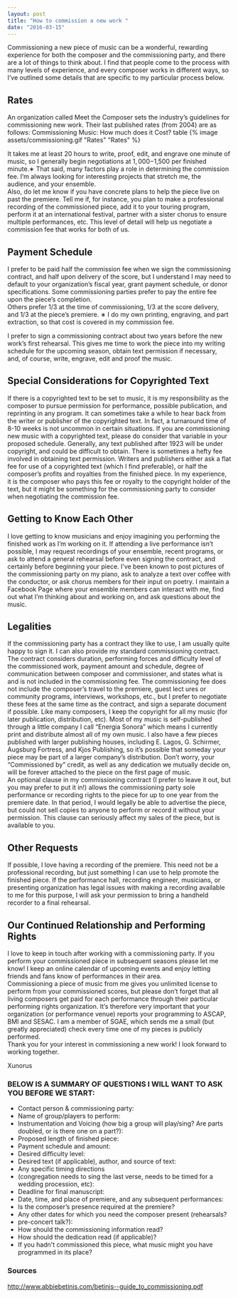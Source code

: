 ```yaml
---
layout: post
title: "How to commission a new work "
date: "2016-03-15"
---
```


Commissioning a new piece of music can be a wonderful, rewarding experience for both the composer and the commissioning party, and there are a lot of things to think about.  I find that people come to the process with many levels of experience, and every composer works in different ways, so I’ve outlined some details that are specific to
my particular process below.

## Rates
An organization called Meet the Composer sets the industry’s guidelines for commissioning new work.  Their last published rates (from 2004) are as follows:
Commissioning Music: How much does it Cost?
table
  {% image assets/commissioning.gif  "Rates" "Rates" %}




It takes me at least 20 hours to write, proof, edit, and
engrave one minute of music, so I generally begin negotiations at $1,000-$1,500 per finished minute.∗
That said, many factors play a role in determining the commission fee.  I’m always looking for interesting projects that stretch me, the audience, and your ensemble.  
Also, do let me know if you have concrete plans to help the piece live on past the premiere.  Tell me if, for instance, you plan to make a professional recording of the commissioned piece, add it to your touring program, perform it at an international festival, partner with a sister chorus to ensure multiple performances, etc.  This level of detail will help us negotiate a commission fee that works for both of us.

## Payment Schedule
I prefer to be paid half the commission fee when we sign the commissioning contract, and half upon delivery of the score, but I understand I may need to default to your organization’s fiscal year, grant payment schedule, or donor specifications.  Some commissioning parties prefer to pay the entire fee upon the piece’s completion.  
Others prefer 1/3 at the time of commissioning, 1/3 at the score delivery, and 1/3 at the piece’s premiere. ∗
I do my own printing, engraving, and part extraction, so that cost is covered in my commission fee.  


I prefer to sign a commissioning contract about two years before the new work’s first rehearsal.  This gives me time to work the piece into my writing schedule for the upcoming season, obtain text permission if necessary, and, of course, write, engrave, edit and proof the music.

## Special Considerations for Copyrighted Text
If there is a copyrighted text to be set to music, it is my responsibility as the composer to pursue permission for performance, possible publication, and reprinting in any program.  It can sometimes take a while to hear back from the writer or publisher of the copyrighted text.  In fact, a turnaround time of 8-10 weeks is not uncommon in
certain situations.  If you are commissioning new music with a copyrighted text, please do consider that variable in your proposed schedule.  Generally, any text published after 1923 will be under copyright, and could be difficult to obtain.
There is sometimes a hefty fee involved in obtaining text permission.  Writers and publishers either ask a flat fee for use of a copyrighted text (which I find preferable), or half the composer’s profits and royalties from the finished piece.  In my experience, it is the composer who pays this fee or royalty to the copyright holder of the text, but it
might be something for the commissioning party to consider when negotiating the commission fee.

## Getting to Know Each Other
I love getting to know musicians and enjoy imagining you performing the finished work as I’m working on it.  If attending a live performance isn’t possible, I may request recordings of your ensemble, recent programs, or ask to attend a general rehearsal before even
signing the contract, and certainly before beginning your piece.  I’ve been known to post pictures of the commissioning party on my piano, ask to analyze a text over coffee with the conductor, or ask chorus members for their input on poetry.  I maintain a Facebook Page where your ensemble members can interact with me, find out what I’m thinking about and working on, and ask questions about the music.  

## Legalities
If the commissioning party has a contract they like to use, I am usually quite happy to sign it.  I can also provide my standard commissioning contract.  The contract considers duration, performing forces and difficulty level of the commissioned work, payment amount and schedule,
degree of communication between composer and commissioner, and states what is and is not included in the commissioning fee.  The commissioning fee does not include the composer’s travel to the premiere, guest lect
ures or community programs, interviews, workshops, etc., but I prefer to negotiate these fees at the same time as the contract, and sign a separate document if possible.
Like many composers, I keep the copyright for all my music (for later publication, distribution, etc).  Most of my music is self-published through a little company I call “Energia Sonora” which means I currently print and distribute almost all of my own music.  I also have a few pieces published with larger publishing houses, including E. Lagos, G. Schirmer, Augsburg Fortress, and Kjos Publishing, so it’s possible that someday your piece may be part of a larger company’s distribution.  Don’t worry, your “Commissioned by” credit, as well as any dedication we
mutually decide on, will be forever attached to the piece on the first page of music.   
An optional clause in my commissioning contract (I prefer to leave it out, but you may prefer to put it in!) allows the commissioning party sole performance or recording rights to the piece for up to one year from the premiere date.  In that period, I would legally be able to advertise
the piece, but could not sell copies to anyone to perform or record it without your permission.  This clause can seriously affect my sales of the piece, but is available to you.

## Other Requests
If possible, I love having a recording of the premiere.  This need not be a professional recording, but just something I can use to help promote the finished piece.  If the performance hall, recording engineer, musicians, or presenting organization has legal issues with making a recording available to me for this purpose, I will ask your permission to bring a handheld recorder to a final rehearsal.

## Our Continued Relationship and Performing Rights
I love to keep in touch after working with a commissioning party.  If you perform your commissioned piece in subsequent seasons please let me know!  I keep an online calendar of upcoming events and enjoy letting friends
and fans know of performances in their area.   
Commissioning a piece of music from me gives you unlimited license to perform from your commissioned scores, but please don’t forget that all living composers get paid for each performance through their particular performing rights organization.  It’s therefore very important that
 your organization (or performance venue) reports your programming to ASCAP, BMI and SESAC.  I am a member of SGAE, which sends me a small (but greatly appreciated) check every time one of my pieces is publicly performed.   
Thank you for your interest in commissioning a new work!  I look forward to working together.

Xunorus


### BELOW IS A SUMMARY OF QUESTIONS I WILL WANT TO ASK YOU BEFORE WE START:
* Contact person & commissioning party:
* Name of group/players to perform:
* Instrumentation and Voicing (how big a group will play/sing?  Are parts doubled, or is there one on a part?):
* Proposed length of finished piece:
* Payment schedule and amount:
* Desired difficulty level:
* Desired text (if applicable), author, and source of text:
* Any specific timing directions
* (congregation needs to sing the last verse, needs to be timed for a wedding procession, etc):
* Deadline for final manuscript:  
* Date, time, and place of premiere, and any subsequent performances:
* Is the composer’s presence required at the premiere?
* Any other dates for which you need the composer present (rehearsals?
* pre-concert talk?):
* How should the commissioning information read?
* How should the dedication read (if applicable)?
* If you hadn't commissioned this piece, what music might you have programmed in its place?  



### Sources
http://www.abbiebetinis.com/betinis--guide_to_commissioning.pdf
